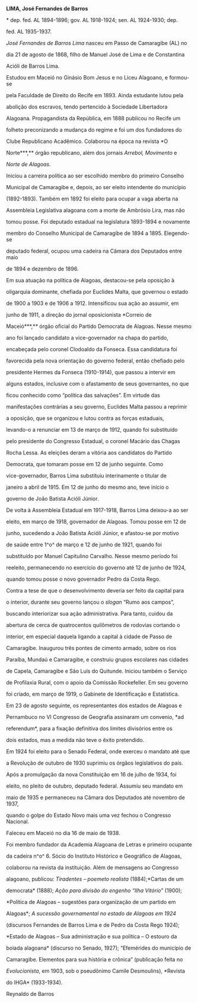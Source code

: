 **LIMA, José Fernandes de Barros**



\* dep. fed. AL 1894-1896; gov. AL 1918-1924; sen. AL 1924-1930; dep.

fed. AL 1935-1937.



*José Fernandes de Barros Lima* nasceu em Passo de Camaragibe (AL) no

dia 21 de agosto de 1868, filho de Manuel José de Lima e de Constantina

Acióli de Barros Lima.



Estudou em Maceió no Ginásio Bom Jesus e no Liceu Alagoano, e formou-se

pela Faculdade de Direito do Recife em 1893. Ainda estudante lutou pela

abolição dos escravos, tendo pertencido à Sociedade Libertadora

Alagoana. Propagandista da República, em 1888 publicou no Recife um

folheto preconizando a mudança do regime e foi um dos fundadores do

Clube Republicano Acadêmico. Colaborou na época na revista *O

Norte***,** órgão republicano, além dos jornais *Arrebol, Movimento* e

*Norte de Alagoas*.



Iniciou a carreira política ao ser escolhido membro do primeiro Conselho

Municipal de Camaragibe e, depois, ao ser eleito intendente do município

(1892-1893). Também em 1892 foi eleito para ocupar a vaga aberta na

Assembleia Legislativa alagoana com a morte de Ambrósio Lira, mas não

tomou posse. Foi deputado estadual na legislatura 1893-1894 e novamente

membro do Conselho Municipal de Camaragibe de 1894 a 1895. Elegendo-se

deputado federal, ocupou uma cadeira na Câmara dos Deputados entre maio

de 1894 e dezembro de 1896.



Em sua atuação na política de Alagoas, destacou-se pela oposição à

oligarquia dominante, chefiada por Euclides Malta, que governou o estado

de 1900 a 1903 e de 1906 a 1912. Intensificou sua ação ao assumir, em

junho de 1911, a direção do jornal oposicionista *Correio de

Maceió***,** órgão oficial do Partido Democrata de Alagoas. Nesse mesmo

ano foi lançado candidato a vice-governador na chapa do partido,

encabeçada pelo coronel Clodoaldo da Fonseca. Essa candidatura foi

favorecida pela nova orientação do governo federal, então chefiado pelo

presidente Hermes da Fonseca (1910-1914), que passou a intervir em

alguns estados, inclusive com o afastamento de seus governantes, no que

ficou conhecido como “política das salvações”. Em virtude das

manifestações contrárias a seu governo, Euclides Malta passou a reprimir

a oposição, que se organizou e lutou contra as forças estaduais,

levando-o a renunciar em 13 de março de 1912, quando foi substituído

pelo presidente do Congresso Estadual, o coronel Macário das Chagas

Rocha Lessa. As eleições deram a vitória aos candidatos do Partido

Democrata, que tomaram posse em 12 de junho seguinte. Como

vice-governador, Barros Lima substituiu interinamente o titular de

janeiro a abril de 1915. Em 12 de junho do mesmo ano, teve início o

governo de João Batista Acióli Júnior.



De volta à Assembleia Estadual em 1917-1918, Barros Lima deixou-a ao ser

eleito, em março de 1918, governador de Alagoas. Tomou posse em 12 de

junho, sucedendo a João Batista Acióli Júnior, e afastou-se por motivo

de saúde entre 1^o^ de março e 12 de junho de 1921, quando foi

substituído por Manuel Capitulino Carvalho. Nesse mesmo período foi

reeleito, permanecendo no exercício do governo até 12 de junho de 1924,

quando tomou posse o novo governador Pedro da Costa Rego.



Contra a tese de que o desenvolvimento deveria ser feito da capital para

o interior, durante seu governo lançou o *slogan* “Rumo aos campos”,

buscando interiorizar sua ação administrativa. Para tanto, cuidou da

abertura de cerca de quatrocentos quilômetros de rodovias cortando o

interior, em especial daquela ligando a capital à cidade de Passo de

Camaragibe. Inaugurou três pontes de cimento armado, sobre os rios

Paraíba, Mundaú e Camaragibe, e construiu grupos escolares nas cidades

de Capela, Camaragibe e São Luís do Quitunde. Iniciou também o Serviço

de Profilaxia Rural, com o apoio da Comissão Rockefeller. Em seu governo

foi criado, em março de 1919, o Gabinete de Identificação e Estatística.

Em 23 de agosto seguinte, os representantes dos estados de Alagoas e

Pernambuco no VI Congresso de Geografia assinaram um convenio, *ad

referendum*, para a fixação definitiva dos limites divisórios entre os

dois estados, mas a medida não teve o êxito pretendido.



Em 1924 foi eleito para o Senado Federal, onde exerceu o mandato até que

a Revolução de outubro de 1930 suprimiu os órgãos legislativos do país.

Após a promulgação da nova Constituição em 16 de julho de 1934, foi

eleito, no pleito de outubro, deputado federal. Assumiu seu mandato em

maio de 1935 e permaneceu na Câmara dos Deputados até novembro de 1937,

quando o golpe do Estado Novo mais uma vez fechou o Congresso Nacional.



Faleceu em Maceió no dia 16 de maio de 1938.



Foi membro fundador da Academia Alagoana de Letras e primeiro ocupante

da cadeira n^o^ 6. Sócio do Instituto Histórico e Geográfico de Alagoas,

colaborou na revista da instituição. Além de mensagens ao Congresso

alagoano, publicou: *Tiradentes – poemeto realista* (1884);*Cartas de um

democrata* (1888); *Ação para divisão do engenho “Ilha Vitório*” (1900);

*Política de Alagoas – sugestões para organização de um partido em

Alagoas*; *A sucessão governamental no estado de Alagoas em 1924*

(discursos Fernandes de Barros Lima e de Pedro da Costa Rego 1924);

*Estado de Alagoas – Sua administração e sua política – O estouro da

boiada alagoana* (discurso no Senado, 1927); “Efemérides do município de

Camaragibe. Elementos para sua história e crônica” (publicação feita no

*Evolucionista*, em 1903, sob o pseudônimo Camile Desmoulins), *Revista

do IHGA* (1933-1934).



Reynaldo de Barros




